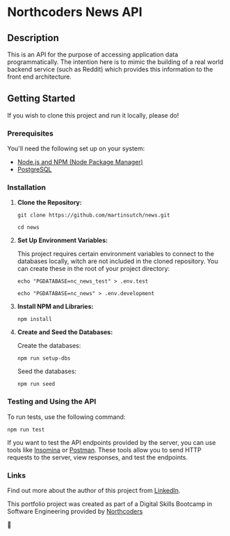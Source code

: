 # Northcoders News API

## Description

This is an API for the purpose of accessing application data programmatically. The intention here is to mimic the building of a real world backend service (such as Reddit) which provides this information to the front end architecture.

## Getting Started

If you wish to clone this project and run it locally, please do!

### Prerequisites

You'll need the following set up on your system:

-   [Node.js and NPM (Node Package Manager)](https://docs.npmjs.com/downloading-and-installing-node-js-and-npm)
-   [PostgreSQL](https://www.postgresql.org/download/)

### Installation

1. **Clone the Repository:**

    ```
    git clone https://github.com/martinsutch/news.git
    ```

    ```
    cd news
    ```

2. **Set Up Environment Variables:**

    This project requires certain environment variables to connect to the databases locally, witch are not included in the cloned repository. You can create these in the root of your project directory:

    ```
    echo "PGDATABASE=nc_news_test" > .env.test
    ```

    ```
    echo "PGDATABASE=nc_news" > .env.development
    ```

3. **Install NPM and Libraries:**

    ```
    npm install
    ```

4. **Create and Seed the Databases:**

    Create the databases:

    ```
    npm run setup-dbs
    ```

    Seed the databases:

    ```
    npm run seed
    ```

### Testing and Using the API

To run tests, use the following command:

```
npm run test
```

If you want to test the API endpoints provided by the server, you can use tools like [Insomina](https://insomnia.rest/download) or [Postman](https://www.postman.com/downloads/). These tools allow you to send HTTP requests to the server, view responses, and test the endpoints.

### Links

Find out more about the author of this project from [LinkedIn](https://www.linkedin.com/in/martinsutch/).

This portfolio project was created as part of a Digital Skills Bootcamp in Software Engineering provided by [Northcoders](https://northcoders.com/)

🦄
